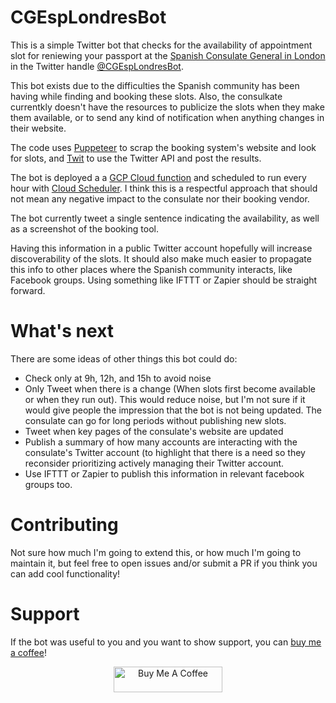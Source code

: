 # CGEspLondresBot

This is a simple Twitter bot that checks for the availability of appointment slot for reniewing your passport at the [Spanish Consulate General in London](https://twitter.com/cgesplondres) in the Twitter handle [@CGEspLondresBot](https://mobile.twitter.com/CGEspLondresBot).

This bot exists due to the difficulties the Spanish community has been having while finding and booking these slots. Also, the consulkate currentkly doesn't have the resources to publicize the slots when they make them available, or to send any kind of notification when anything changes in their website.

The code uses [Puppeteer](https://developers.google.com/web/tools/puppeteer) to scrap the booking system's website and look for slots, and [Twit](https://www.npmjs.com/package/twit) to use the Twitter API and post the results.

The bot is deployed a a [GCP Cloud function](https://cloud.google.com/functions) and scheduled to run every hour with [Cloud Scheduler](https://cloud.google.com/scheduler). I think this is a respectful approach that should not mean any negative impact to the consulate nor their booking vendor.

The bot currently tweet a single sentence indicating the availability, as well as a screenshot of the booking tool.

Having this information in a public Twitter account hopefully will increase discoverability of the slots. It should also make much easier to propagate this info to other places where the Spanish community interacts, like Facebook groups. Using something like IFTTT or Zapier should be straight forward.

# What's next
There are some ideas of other things this bot could do:
  *  Check only at 9h, 12h, and 15h to avoid noise
  *  Only Tweet when there is a change (When slots first become available or when they run out). This would reduce noise, but I'm not sure if it would give people the impression that the bot is not being updated. The consulate can go for long periods without publishing new slots.
  *  Tweet when key pages of the consulate's website are updated
  *  Publish a summary of how many accounts are interacting with the consulate's Twitter account (to highlight that there is a need so they reconsider prioritizing actively managing their Twitter account.
  *  Use IFTTT or Zapier to publish this information in relevant facebook groups too.

# Contributing
Not sure how much I'm going to extend this, or how much I'm going to maintain it, but feel free to open issues and/or submit a PR if you think you can add cool functionality!

# Support
If the bot was useful to you and you want to show support, you can [buy me a coffee](https://www.buymeacoffee.com/mcmd)!
<p align="center"><a href="https://www.buymeacoffee.com/mcmd" target="_blank"><img src="https://cdn.buymeacoffee.com/buttons/default-orange.png" alt="Buy Me A Coffee" height="41" width="174"></a></p>

